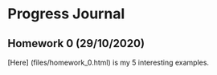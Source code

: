 # Progress Journal

## Homework 0 (29/10/2020)

[Here] (files/homework_0.html) is my 5 interesting examples.